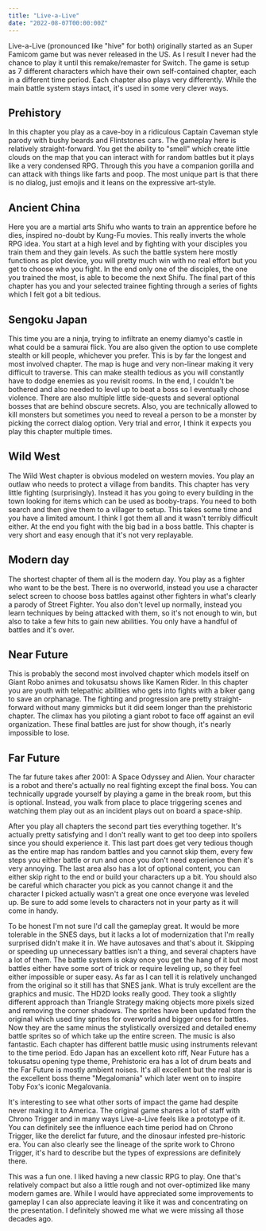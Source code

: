 ```yaml
---
title: "Live-a-Live"
date: "2022-08-07T00:00:00Z"
---
```


Live-a-Live (pronounced like "hive" for both) originally started as an Super Famicom game but was never released in the US.  As I result I never had the chance to play it until this remake/remaster for Switch. The game is setup as 7 different characters which have their own self-contained chapter, each in a different time period.  Each chapter also plays very differently. While the main battle system stays intact, it's used in some very clever ways.

## Prehistory

In this chapter you play as a cave-boy in a ridiculous Captain Caveman style parody with bushy beards and Flintstones cars.  The gameplay here is relatively straight-forward.  You get the ability to "smell" which create little clouds on the map that you can interact with for random battles but it plays like a very condensed RPG. Through this you have a companion gorilla and can attack with things like farts and poop. The most unique part is that there is no dialog, just emojis and it leans on the expressive art-style.

## Ancient China

Here you are a martial arts Shifu who wants to train an apprentice before he dies, inspired no-doubt by Kung-Fu movies.  This really inverts the whole RPG idea.  You start at a high level and by fighting with your disciples you train them and they gain levels.  As such the battle system here mostly functions as plot device, you will pretty much win with no real effort but you get to choose who you fight.  In the end only one of the disciples, the one you trained the most, is able to become the next Shifu.  The final part of this chapter has you and your selected trainee fighting through a series of fights which I felt got a bit tedious.

## Sengoku Japan

This time you are a ninja, trying to infiltrate an enemy diamyo's castle in what could be a samurai flick.  You are also given the option to use complete stealth or kill people, whichever you prefer.  This is by far the longest and most involved chapter.  The map is huge and very non-linear making it very difficult to traverse.  This can make stealth tedious as you will constantly have to dodge enemies as you revisit rooms.  In the end, I couldn't be bothered and also needed to level up to beat a boss so I eventually chose violence.  There are also multiple little side-quests and several optional bosses that are behind obscure secrets.  Also, you are technically allowed to kill monsters but sometimes you need to reveal a person to be a monster by picking the correct dialog option.  Very trial and error, I think it expects you play this chapter multiple times.

## Wild West

The Wild West chapter is obvious modeled on western movies.  You play an outlaw who needs to protect a village from bandits.  This chapter has very little fighting (surprisingly).  Instead it has you going to every building in the town looking for items which can be used as booby-traps.  You need to both search and then give them to a villager to setup.  This takes some time and you have a limited amount.  I think I got them all and it wasn't terribly difficult either.  At the end you fight with the big bad in a boss battle.  This chapter is very short and easy enough that it's not very replayable.

## Modern day

The shortest chapter of them all is the modern day.  You play as a fighter who want to be the best.  There is no overworld, instead you use a character select screen to choose boss battles against other fighters in what's clearly a parody of Street Fighter.  You also don't level up normally, instead you learn techniques by being attacked with them, so it's not enough to win, but also to take a few hits to gain new abilities.  You only have a handful of battles and it's over.

## Near Future

This is probably the second most involved chapter which models itself on Giant Robo animes and tokusatsu shows like Kamen Rider.  In this chapter you are youth with telepathic abilities who gets into fights with a biker gang to save an orphanage.  The fighting and progression are pretty straight-forward without many gimmicks but it did seem longer than the prehistoric chapter.  The climax has you piloting a giant robot to face off against an evil organization.  These final battles are just for show though, it's nearly impossible to lose.

## Far Future

The far future takes after 2001: A Space Odyssey and Alien.  Your character is a robot and there's actually no real fighting except the final boss.  You can technically upgrade yourself by playing a game in the break room, but this is optional.  Instead, you walk from place to place triggering scenes and watching them play out as an incident plays out on board a space-ship.

After you play all chapters the second part ties everything together. It's actually pretty satisfying and I don't really want to get too deep into spoilers since you should experience it.  This last part does get very tedious though as the entire map has random battles and you cannot skip them, every few steps you either battle or run and once you don't need experience then it's very annoying.  The last area also has a lot of optional content, you can either skip right to the end or build your characters up a bit.  You should also be careful which character you pick as you cannot change it and the character I picked actually wasn't a great one once everyone was leveled up.  Be sure to add some levels to characters not in your party as it will come in handy.

To be honest I'm not sure I'd call the gameplay great.  It would be more tolerable in the SNES days, but it lacks a lot of modernization that I'm really surprised didn't make it in.  We have autosaves and that's about it.  Skipping or speeding up unnecessary battles isn't a thing, and several chapters have a lot of them.  The battle system is okay once you get the hang of it but most battles either have some sort of trick or require leveling up, so they feel either impossible or super easy.  As far as I can tell it is relatively unchanged from the original so it still has that SNES jank.  What is truly excellent are the graphics and music.  The HD2D looks really good.  They took a slightly different approach than Triangle Strategy making objects more pixels sized and removing the corner shadows.  The sprites have been updated from the original which used tiny sprites for overworld and bigger ones for battles.  Now they are the same minus the stylistically oversized and detailed enemy battle sprites so of which take up the entire screen.  The music is also fantastic.  Each chapter has different battle music using instruments relevant to the time period.  Edo Japan has an excellent koto riff, Near Future has a tokusatsu opening type theme, Prehistoric era has a lot of drum beats and the Far Future is mostly ambient noises.  It's all excellent but the real star is the excellent boss theme "Megalomania" which later went on to inspire Toby Fox's iconic Megalovania. 

It's interesting to see what other sorts of impact the game had despite never making it to America. The original game shares a lot of staff with Chrono Trigger and in many ways Live-a-Live feels like a prototype of it.  You can definitely see the influence each time period had on Chrono Trigger, like the derelict far future, and the dinosaur infested pre-historic era.  You can also clearly see the lineage of the sprite work to Chrono Trigger, it's hard to describe but the types of expressions are definitely there.

This was a fun one.  I liked having a new classic RPG to play.  One that's relatively compact but also a little rough and not over-optimized like many modern games are.  While I would have appreciated some improvements to gameplay I can also appreciate leaving it like it was and concentrating on the presentation.  I definitely showed me what we were missing all those decades ago.